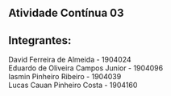 ## Atividade Contínua 03

## Integrantes: 
David Ferreira de Almeida - 1904024  
Eduardo de Oliveira Campos Junior - 1904096  
Iasmin Pinheiro Ribeiro - 1904039  
Lucas Cauan Pinheiro Costa - 1904160  
